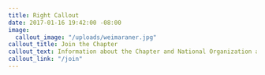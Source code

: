 ```yaml
---
title: Right Callout
date: 2017-01-16 19:42:00 -08:00
image:
  callout_image: "/uploads/weimaraner.jpg"
callout_title: Join the Chapter
callout_text: Information about the Chapter and National Organization and how to join.
callout_link: "/join"
---
```


